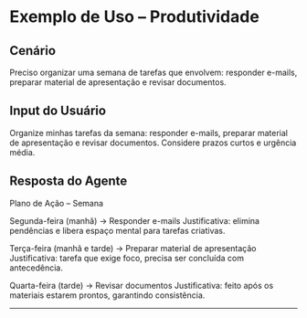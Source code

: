 # Exemplo de Uso – Produtividade

## Cenário
Preciso organizar uma semana de tarefas que envolvem: responder e-mails, preparar material de apresentação e revisar documentos.

## Input do Usuário
Organize minhas tarefas da semana: responder e-mails, preparar material de apresentação e revisar documentos.
Considere prazos curtos e urgência média.


## Resposta do Agente
Plano de Ação – Semana

Segunda-feira (manhã) → Responder e-mails
Justificativa: elimina pendências e libera espaço mental para tarefas criativas.

Terça-feira (manhã e tarde) → Preparar material de apresentação
Justificativa: tarefa que exige foco, precisa ser concluída com antecedência.

Quarta-feira (tarde) → Revisar documentos
Justificativa: feito após os materiais estarem prontos, garantindo consistência.


---
